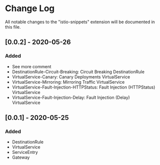 # Change Log

All notable changes to the "istio-snippets" extension will be documented in this file.

## [0.0.2] - 2020-05-26

### Added
- See more comment
- DestinationRule-Circuit-Breaking: Circuit Breaking DestinationRule
- VirtualService-Canary: Canary Deployments VirtualService
- VirtualService-Mirroring: Mirroring Traffic VirtualService
- VirtualService-Fault-Injection-HTTPStatus: Fault Injection (HTTPStatus) VirtualService
- VirtualService-Fault-Injection-Delay: Fault Injection (Delay) VirtualService

## [0.0.1] - 2020-05-25

### Added
- DestinationRule
- VirtualService
- ServiceEntry
- Gateway